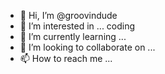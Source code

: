 - 👋 Hi, I’m @groovindude
- 👀 I’m interested in ... coding
- 🌱 I’m currently learning ...
- 💞️ I’m looking to collaborate on ...
- 📫 How to reach me ...

<!---
groovindude/groovindude is a ✨ special ✨ repository because its `README.md` (this file) appears on your GitHub profile.
You can click the Preview link to take a look at your changes.
--->
